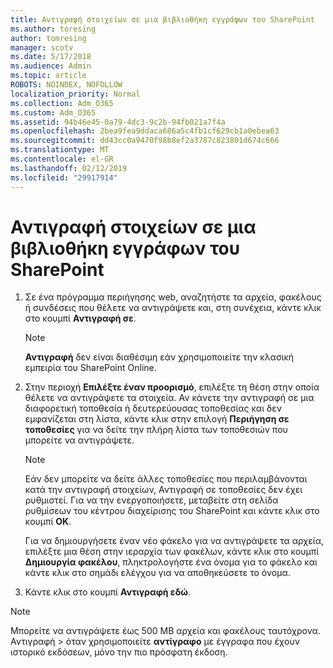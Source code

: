 ```yaml
---
title: Αντιγραφή στοιχείων σε μια βιβλιοθήκη εγγράφων του SharePoint
ms.author: toresing
author: tomresing
manager: scotv
ms.date: 5/17/2018
ms.audience: Admin
ms.topic: article
ROBOTS: NOINDEX, NOFOLLOW
localization_priority: Normal
ms.collection: Adm_O365
ms.custom: Adm_O365
ms.assetid: 94b46e45-0a79-4dc3-9c2b-94fb021a7f4a
ms.openlocfilehash: 2bea9fea9ddaca686a5c4fb1cf629cb1a0ebea63
ms.sourcegitcommit: dd43cc0a9470f98b8ef2a3787c823801d674c666
ms.translationtype: MT
ms.contentlocale: el-GR
ms.lasthandoff: 02/12/2019
ms.locfileid: "29917914"
---
```

# <a name="copy-items-in-a-sharepoint-document-library"></a>Αντιγραφή στοιχείων σε μια βιβλιοθήκη εγγράφων του SharePoint

1. Σε ένα πρόγραμμα περιήγησης web, αναζητήστε τα αρχεία, φακέλους ή συνδέσεις που θέλετε να αντιγράψετε και, στη συνέχεια, κάντε κλικ στο κουμπί **Αντιγραφή σε**.
    
    > [!NOTE]
    > **Αντιγραφή** δεν είναι διαθέσιμη εάν χρησιμοποιείτε την κλασική εμπειρία του SharePoint Online. 
  
2. Στην περιοχή **Επιλέξτε έναν προορισμό**, επιλέξτε τη θέση στην οποία θέλετε να αντιγράψετε τα στοιχεία. Αν κάνετε την αντιγραφή σε μια διαφορετική τοποθεσία ή δευτερεύουσας τοποθεσίας και δεν εμφανίζεται στη λίστα, κάντε κλικ στην επιλογή **Περιήγηση σε τοποθεσίες** για να δείτε την πλήρη λίστα των τοποθεσιών που μπορείτε να αντιγράψετε. 
    
    > [!NOTE]
    > Εάν δεν μπορείτε να δείτε άλλες τοποθεσίες που περιλαμβάνονται κατά την αντιγραφή στοιχείων, Αντιγραφή σε τοποθεσίες δεν έχει ρυθμιστεί. Για να την ενεργοποιήσετε, μεταβείτε στη σελίδα ρυθμίσεων του κέντρου διαχείρισης του SharePoint και κάντε κλικ στο κουμπί **OK**. 
  
    Για να δημιουργήσετε έναν νέο φάκελο για να αντιγράψετε τα αρχεία, επιλέξτε μια θέση στην ιεραρχία των φακέλων, κάντε κλικ στο κουμπί **Δημιουργία φακέλου**, πληκτρολογήστε ένα όνομα για το φάκελο και κάντε κλικ στο σημάδι ελέγχου για να αποθηκεύσετε το όνομα.
    
3. Κάντε κλικ στο κουμπί **Αντιγραφή εδώ**.
    
> [!NOTE]
>  Μπορείτε να αντιγράψετε έως 500 MB αρχεία και φακέλους ταυτόχρονα. Αντιγραφή > όταν χρησιμοποιείτε **αντίγραφο** με έγγραφα που έχουν ιστορικό εκδόσεων, μόνο την πιο πρόσφατη έκδοση. 
  

